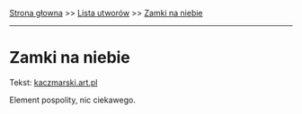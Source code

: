 [Strona głowna](../index.md) >> [Lista utworów](../list.md) >> [Zamki na niebie](676.md)

---

# Zamki na niebie

Tekst: [kaczmarski.art.pl](https://www.kaczmarski.art.pl/tworczosc/wiersze/zamki-na-niebie/)

Element pospolity, nic ciekawego.